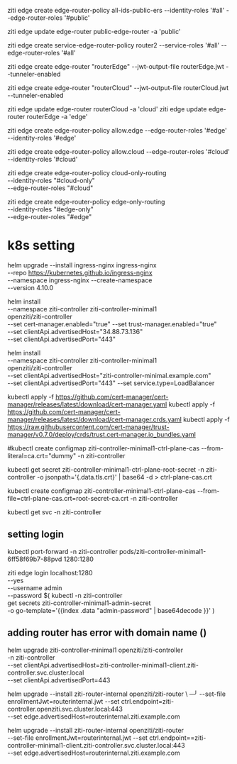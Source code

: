 ziti edge create edge-router-policy all-ids-public-ers --identity-roles '#all' --edge-router-roles '#public'

ziti edge update edge-router public-edge-router -a 'public'

ziti edge create service-edge-router-policy router2 --service-roles '#all' --edge-router-roles '#all'


ziti edge create edge-router "routerEdge" --jwt-output-file routerEdge.jwt --tunneler-enabled

ziti edge create edge-router "routerCloud" --jwt-output-file routerCloud.jwt --tunneler-enabled

ziti edge update edge-router routerCloud  -a 'cloud'
ziti edge update edge-router routerEdge  -a 'edge'

ziti edge create edge-router-policy allow.edge --edge-router-roles '#edge' --identity-roles '#edge'

ziti edge create edge-router-policy allow.cloud --edge-router-roles '#cloud' --identity-roles '#cloud'


ziti edge create edge-router-policy cloud-only-routing \
  --identity-roles "#cloud-only" \
  --edge-router-roles "#cloud"

ziti edge create edge-router-policy edge-only-routing \
  --identity-roles "#edge-only" \
  --edge-router-roles "#edge"


# k8s setting
helm upgrade --install ingress-nginx ingress-nginx \
  --repo https://kubernetes.github.io/ingress-nginx \
  --namespace ingress-nginx --create-namespace \
  --version 4.10.0

helm install \
    --namespace ziti-controller ziti-controller-minimal1 \
    openziti/ziti-controller \
    --set cert-manager.enabled="true" --set trust-manager.enabled="true" \
        --set clientApi.advertisedHost="34.88.73.136" \
        --set clientApi.advertisedPort="443"


helm install \
    --namespace ziti-controller ziti-controller-minimal1 \
    openziti/ziti-controller \
        --set clientApi.advertisedHost="ziti-controller-minimal.example.com" \
        --set clientApi.advertisedPort="443"
        --set service.type=LoadBalancer

kubectl apply -f https://github.com/cert-manager/cert-manager/releases/latest/download/cert-manager.yaml
kubectl apply -f https://github.com/cert-manager/cert-manager/releases/latest/download/cert-manager.crds.yaml
kubectl apply -f https://raw.githubusercontent.com/cert-manager/trust-manager/v0.7.0/deploy/crds/trust.cert-manager.io_bundles.yaml

#kubectl create configmap ziti-controller-minimal1-ctrl-plane-cas --from-literal=ca.crt="dummy" -n ziti-controller

kubectl get secret ziti-controller-minimal1-ctrl-plane-root-secret -n ziti-controller -o jsonpath='{.data.tls\.crt}' | base64 -d > ctrl-plane-cas.crt

kubectl create configmap ziti-controller-minimal1-ctrl-plane-cas --from-file=ctrl-plane-cas.crt=root-secret-ca.crt -n ziti-controller


kubectl get svc -n ziti-controller

## setting login
kubectl port-forward -n ziti-controller pods/ziti-controller-minimal1-6ff58f69b7-88pvd 1280:1280

 ziti edge login localhost:1280 \
    --yes \
    --username admin \
    --password $(
        kubectl -n ziti-controller \
            get secrets ziti-controller-minimal1-admin-secret \
                -o go-template='{{index .data "admin-password" | base64decode }}'
        )

## adding router has error with domain name ()

helm upgrade ziti-controller-minimal1 openziti/ziti-controller \
  -n ziti-controller \
  --set clientApi.advertisedHost=ziti-controller-minimal1-client.ziti-controller.svc.cluster.local \
  --set clientApi.advertisedPort=443

helm upgrade --install ziti-router-internal openziti/ziti-router \                                                                                                            ─╯
   --set-file enrollmentJwt=routerinternal.jwt --set ctrl.endpoint=ziti-controller.openziti.svc.cluster.local:443 \
    --set edge.advertisedHost=routerinternal.ziti.example.com

helm upgrade --install ziti-router-internal openziti/ziti-router \
   --set-file enrollmentJwt=routerinternal.jwt --set ctrl.endpoint==ziti-controller-minimal1-client.ziti-controller.svc.cluster.local:443  \
    --set edge.advertisedHost=routerinternal.ziti.example.com

